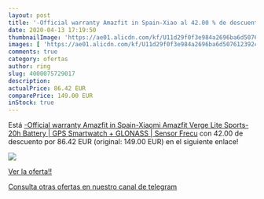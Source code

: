 ```yaml
---
layout: post
title: '-Official warranty Amazfit in Spain-Xiao al 42.00 % de descuento'
date: 2020-04-13 17:19:50
thumbnailImage: 'https://ae01.alicdn.com/kf/U11d29f0f3e984a2696ba6d507612392cG/-Official-warranty-Amazfit-in-Spain-Xiaomi-Amazfit-Verge-Lite-Sports-20h-Battery-GPS-Smartwatch-GLONASS.jpg_350x350._SL200_.jpg'
images: [ 'https://ae01.alicdn.com/kf/U11d29f0f3e984a2696ba6d507612392cG/-Official-warranty-Amazfit-in-Spain-Xiaomi-Amazfit-Verge-Lite-Sports-20h-Battery-GPS-Smartwatch-GLONASS.jpg_350x350._SL200_.jpg' ]
comments: true
category: ofertas
author: ring
slug: 4000075729017
description:
actualPrice: 86.42 EUR
comparePrice: 149.00 EUR
inStock: true
---
```


Está [-Official warranty Amazfit in Spain-Xiaomi Amazfit Verge Lite Sports-20h Battery | GPS Smartwatch + GLONASS | Sensor Frecu](https://www.amazon.com/dp/4000075729017/?tag=redken08-20) con 42.00 de descuento por 86.42 EUR (original: 149.00 EUR) en el siguiente enlace!

[![](https://ae01.alicdn.com/kf/U11d29f0f3e984a2696ba6d507612392cG/-Official-warranty-Amazfit-in-Spain-Xiaomi-Amazfit-Verge-Lite-Sports-20h-Battery-GPS-Smartwatch-GLONASS.jpg_350x350._SL200_.jpg)](https://www.amazon.com/dp/4000075729017/?tag=redken08-20)

[Ver la oferta!!](https://www.amazon.com/dp/4000075729017/?tag=redken08-20)

[Consulta otras ofertas en nuestro canal de telegram](https://t.me/s/ofertas25)

